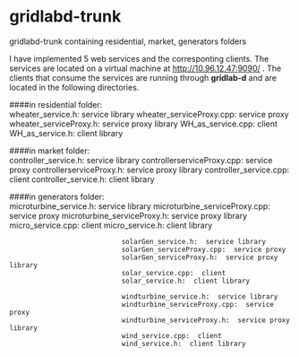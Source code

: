 # gridlabd-trunk
gridlabd-trunk containing residential, market, generators folders

I have implemented 5 web services and the corresponting clients. The services are located 
on a virtual machine at http://10.96.12.47:9090/ . The clients that consume the services are running through 
**gridlab-d** and are located in the following directories.

####in residential folder:						
								wheater_service.h:  service library
								wheater_serviceProxy.cpp:  service proxy
								wheater_serviceProxy.h:  service proxy library
								WH_as_service.cpp:  client
								WH_as_service.h:  client library
	
####in market folder:						
								controller_service.h:  service library
								controllerserviceProxy.cpp:  service proxy
								controllerserviceProxy.h:  service proxy library
								controller_service.cpp:  client
								controller_service.h:  client library

####in generators folder:						
								microturbine_service.h:  service library
								microturbine_serviceProxy.cpp:  service proxy
								microturbine_serviceProxy.h:  service proxy library
								micro_service.cpp:  client
								micro_service.h:  client library	
								
								solarGen_service.h:  service library
								solarGen_serviceProxy.cpp:  service proxy
								solarGen_serviceProxy.h:  service proxy library
								solar_service.cpp:  client
								solar_service.h:  client library	
								
								windturbine_service.h:  service library
								windturbine_serviceProxy.cpp:  service proxy
								windturbine_serviceProxy.h:  service proxy library
								wind_service.cpp:  client
								wind_service.h:  client library	
								
